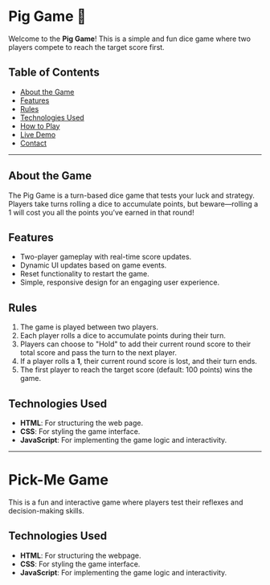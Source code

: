 # Pig Game 🎲

Welcome to the **Pig Game**! This is a simple and fun dice game where two players compete to reach the target score first.

## Table of Contents

- [About the Game](#about-the-game)
- [Features](#features)
- [Rules](#rules)
- [Technologies Used](#technologies-used)
- [How to Play](#how-to-play)
- [Live Demo](#live-demo)
- [Contact](#contact)

---

## About the Game

The Pig Game is a turn-based dice game that tests your luck and strategy. Players take turns rolling a dice to accumulate points, but beware—rolling a 1 will cost you all the points you’ve earned in that round!

## Features

- Two-player gameplay with real-time score updates.
- Dynamic UI updates based on game events.
- Reset functionality to restart the game.
- Simple, responsive design for an engaging user experience.

## Rules

1. The game is played between two players.
2. Each player rolls a dice to accumulate points during their turn.
3. Players can choose to "Hold" to add their current round score to their total score and pass the turn to the next player.
4. If a player rolls a **1**, their current round score is lost, and their turn ends.
5. The first player to reach the target score (default: 100 points) wins the game.

## Technologies Used

- **HTML**: For structuring the web page.
- **CSS**: For styling the game interface.
- **JavaScript**: For implementing the game logic and interactivity.

---

# Pick-Me Game

This is a fun and interactive game where players test their reflexes and decision-making skills.

## Technologies Used

- **HTML**: For structuring the webpage.
- **CSS**: For styling the game interface.
- **JavaScript**: For implementing the game logic and interactivity.
